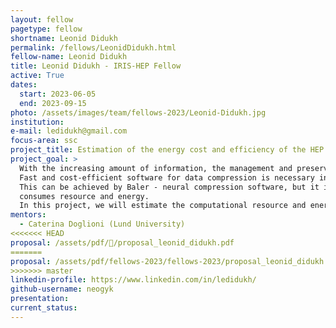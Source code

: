 ```yaml
---
layout: fellow
pagetype: fellow
shortname: Leonid Didukh
permalink: /fellows/LeonidDidukh.html
fellow-name: Leonid Didukh
title: Leonid Didukh - IRIS-HEP Fellow
active: True
dates:
  start: 2023-06-05
  end: 2023-09-15
photo: /assets/images/team/fellows-2023/Leonid-Didukh.jpg
institution:
e-mail: ledidukh@gmail.com
focus-area: ssc
project_title: Estimation of the energy cost and efficiency of the HEP data compression ML algorithm (Baler)
project_goal: >
  With the increasing amount of information, the management and preservation of research data become memory and energy costly.
  Fast and cost-efficient software for data compression is necessary in order to resolve this problem.
  This can be achieved by Baler - neural compression software, but it is required to have the information and understanding of how the software allocates and
  consumes resource and energy.
  In this project, we will estimate the computational resource and energy consumption of the Baler framework.
mentors:
  - Caterina Doglioni (Lund University)
<<<<<<< HEAD
proposal: /assets/pdf//proposal_leonid_didukh.pdf
=======
proposal: /assets/pdf/fellows-2023/fellows-2023/proposal_leonid_didukh.pdf
>>>>>>> master
linkedin-profile: https://www.linkedin.com/in/ledidukh/
github-username: neogyk
presentation:
current_status:
---
```

